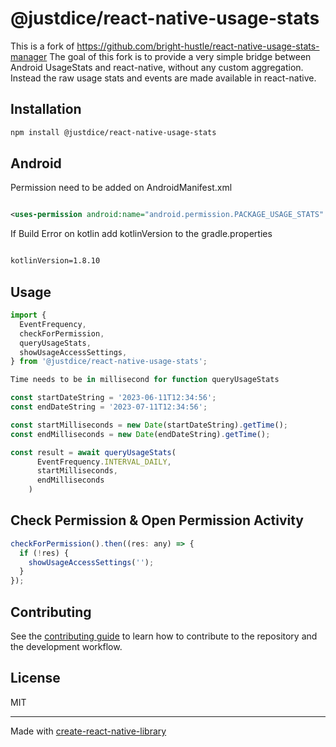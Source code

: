 # @justdice/react-native-usage-stats

This is a fork of https://github.com/bright-hustle/react-native-usage-stats-manager The goal of this fork is to provide a very simple bridge between Android UsageStats and react-native, without any custom aggregation. Instead the raw usage stats and events are made available in react-native. 

## Installation

```sh
npm install @justdice/react-native-usage-stats
```

## Android

Permission need to be added on AndroidManifest.xml

```xml

<uses-permission android:name="android.permission.PACKAGE_USAGE_STATS" />

```

If Build Error on kotlin add kotlinVersion to the gradle.properties

```xml

kotlinVersion=1.8.10

```

## Usage

```js
import {
  EventFrequency,
  checkForPermission,
  queryUsageStats,
  showUsageAccessSettings,
} from '@justdice/react-native-usage-stats';

Time needs to be in millisecond for function queryUsageStats

const startDateString = '2023-06-11T12:34:56';
const endDateString = '2023-07-11T12:34:56';

const startMilliseconds = new Date(startDateString).getTime();
const endMilliseconds = new Date(endDateString).getTime();

const result = await queryUsageStats(
      EventFrequency.INTERVAL_DAILY,
      startMilliseconds,
      endMilliseconds
    )
```

## Check Permission & Open Permission Activity

```js
checkForPermission().then((res: any) => {
  if (!res) {
    showUsageAccessSettings('');
  }
});
```

## Contributing

See the [contributing guide](CONTRIBUTING.md) to learn how to contribute to the repository and the development workflow.

## License

MIT

---

Made with [create-react-native-library](https://github.com/callstack/react-native-builder-bob)
